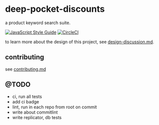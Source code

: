 # deep-pocket-discounts

a product keyword search suite.

[![JavaScript Style Guide](https://img.shields.io/badge/code_style-standard-brightgreen.svg)](https://standardjs.com) [![CircleCI](https://circleci.com/gh/cdaringe/deep-pocket-discounts.svg?style=svg)](https://circleci.com/gh/cdaringe/deep-pocket-discounts)

to learn more about the design of this project, see [design-discussion.md](./design-discussion.md).

## contributing

see [contributing.md](./.github/contributing.md)


## @TODO

- ci, run all tests
- add ci badge
- lint, run in each repo from root on commit
- write about commitlint
- write replicator, db tests
